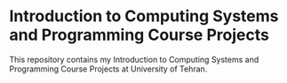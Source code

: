 # Introduction to Computing Systems and Programming Course Projects

This repository contains my Introduction to Computing Systems and Programming Course Projects at University of Tehran.
